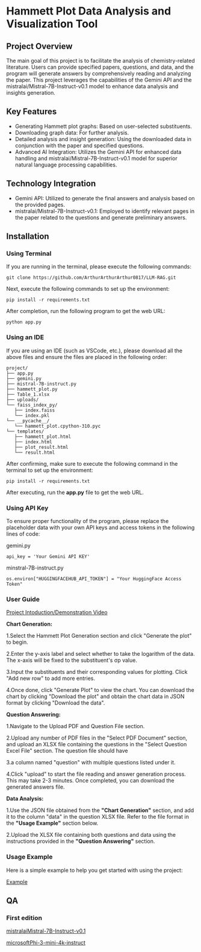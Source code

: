 # Hammett Plot Data Analysis and Visualization Tool

## Project Overview
The main goal of this project is to facilitate the analysis of chemistry-related literature. Users can provide specified papers, questions, and data, and the program will generate answers by comprehensively reading and analyzing the paper. This project leverages the capabilities of the Gemini API and the mistralai/Mistral-7B-Instruct-v0.1 model to enhance data analysis and insights generation.

## Key Features
- Generating Hammett plot graphs: Based on user-selected substituents.
- Downloading graph data: For further analysis.
- Detailed analysis and insight generation: Using the downloaded data in conjunction with the paper and specified questions.
- Advanced AI Integration: Utilizes the Gemini API for enhanced data handling and mistralai/Mistral-7B-Instruct-v0.1 model for superior natural language processing capabilities.

## Technology Integration
- Gemini API: Utilized to generate the final answers and analysis based on the provided pages.
- mistralai/Mistral-7B-Instruct-v0.1: Employed to identify relevant pages in the paper related to the questions and generate preliminary answers.

## Installation

### Using Terminal

If you are running in the terminal, please execute the following commands:

    git clone https://github.com/ArthurArthurArthur0817/LLM-RAG.git

Next, execute the following commands to set up the environment:

    pip install -r requirements.txt

After completion, run the following program to get the web URL:

    python app.py

### Using an IDE

If you are using an IDE (such as VSCode, etc.), please download all the above files and ensure the files are placed in the following order:

 ```
project/
├── app.py
├── gemini.py
├── mistral-7B-instruct.py
├── hammett_plot.py
├── Table_1.xlsx
├── uploads/
└── faiss_index_py/
    ├── index.faiss
    └── index.pkl
└── __pycache__/
    └── hammett_plot.cpython-310.pyc
└── templates/
    ├── hammett_plot.html
    ├── index.html
    ├── plot_result.html
    └── result.html
```

After confirming, make sure to execute the following command in the terminal to set up the environment:

    pip install -r requirements.txt

After executing, run the **app.py** file to get the web URL.

### Using API Key

To ensure proper functionality of the program, please replace the placeholder data with your own API keys and access tokens in the following lines of code:

gemini.py

    api_key = 'Your Gemini API KEY'
    
minstral-7B-instruct.py

    os.environ["HUGGINGFACEHUB_API_TOKEN"] = "Your HuggingFace Access Token"





### User Guide
[Project Intoduction/Demonstration Video](https://youtu.be/eci8HjQMh_I)


**Chart Generation:**

1.Select the Hammett Plot Generation section and click "Generate the plot" to begin.

2.Enter the y-axis label and select whether to take the logarithm of the data. The x-axis will be fixed to the substituent's σp value.

3.Input the substituents and their corresponding values for plotting. Click "Add new row" to add more entries.

4.Once done, click "Generate Plot" to view the chart. You can download the chart by clicking "Download the plot" and obtain the chart data in JSON format by clicking "Download the data".

**Question Answering:**

1.Navigate to the Upload PDF and Question File section.

2.Upload any number of PDF files in the "Select PDF Document" section, and upload an XLSX file containing the questions in the "Select Question Excel File" section. The question file should have 

3.a column named "question" with multiple questions listed under it.

4.Click "upload" to start the file reading and answer generation process. This may take 2-3 minutes. Once completed, you can download the generated answers file.

**Data Analysis:**

1.Use the JSON file obtained from the **"Chart Generation"** section, and add it to the column "data" in the question XLSX file. Refer to the file format in the **"Usage Example"** section below.

2.Upload the XLSX file containing both questions and data using the instructions provided in the **"Question Answering"** section.

### Usage Example
Here is a simple example to help you get started with using the project:

[Example](https://github.com/ArthurArthurArthur0817/LLM-RAG/blob/main/Example.pdf)



## QA
### First edition
[mistralaiMistral-7B-Instruct-v0.1](https://github.com/ArthurArthurArthur0817/LLM-RAG/blob/main/QA(mistralaiMistral-7B-Instruct-v0.1)_Dennis.docx)

[microsoftPhi-3-mini-4k-instruct](https://github.com/ArthurArthurArthur0817/LLM-RAG/blob/main/QA(microsoftPhi-3-mini-4k-instruct)_Dennis.docx)




